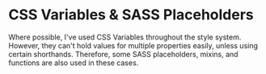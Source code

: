 # CSS Variables & SASS Placeholders
Where possible, I've used CSS Variables throughout the style system.
However, they can't hold values for multiple properties easily, unless using certain shorthands.
Therefore, some SASS placeholders, mixins, and functions are also used in these cases.
